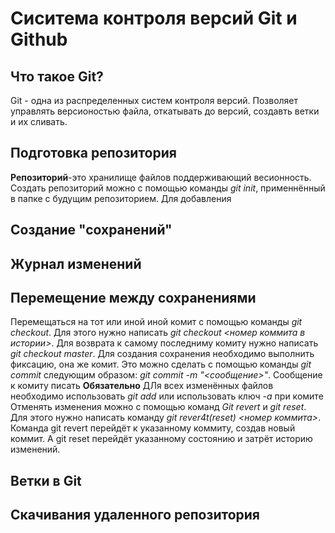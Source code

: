 # Сиситема контроля версий Git и Github

## Что такое Git?
Git - одна из распределенных систем контроля версий. Позволяет управлять версионостью файла, откатывать до версий, создавть ветки и их сливать.

## Подготовка репозитория 
**Репозиторий**-это хранилище файлов поддерживающий весионность. Создать репозиторий можно с помощью команды *git init*, применнённый в папке с будущим репозиторием.
Для добавления 
## Создание "сохранений"

## Журнал изменений

## Перемещение между сохранениями
Перемещаться на тот или иной иной комит с помощью команды *git checkout*. Для этого нужно написать *git checkout <номер коммита в истории>*. Для возврата к самому последниму комиту нужно написать *git checkout master*.
Для создания сохранения необходимо выполнить фиксацию, она же комит. Это можно сделать с помощью команды *git commit* следующим образом: *git commit -m "<сообщение>"*. Сообщение к комиту писать **Обязательно**
ДЛя всех изменённых файлов необходимо использовать *git add* или использовать ключ *-a* при комите
Отменять изменения можно с помощью команд *Git revert* и *git reset*. Для этого нужно написать команду *git rever4t(reset) <номер коммита>*. Команда git revert перейдёт к указанному коммиту, создав новый коммит. А git reset перейдёт указанному состоянию и затрёт историю изменений.

## Ветки в Git

## Скачивания удаленного репозитория 